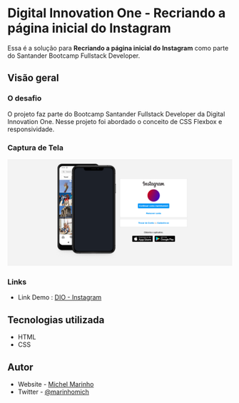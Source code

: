 # Digital Innovation One - Recriando a página inicial do Instagram

Essa é a solução para **Recriando a página inicial do Instagram** como parte do Santander Bootcamp Fullstack Developer.

## Visão geral

### O desafio

O projeto faz parte do Bootcamp Santander Fullstack Developer da Digital Innovation One.
Nesse projeto foi abordado o conceito de CSS Flexbox e responsividade.



### Captura de Tela

![](./screenshot.png)

### Links

- Link Demo : [DIO - Instagram](https://dio-instagram-marinhomich.vercel.app/)


## Tecnologias utilizada

- HTML
- CSS


## Autor

- Website - [Michel Marinho](https://marinhomich.dev)
- Twitter - [@marinhomich](https://www.twitter.com/marinhomich)
